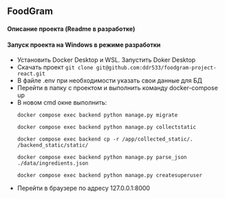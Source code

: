 ## FoodGram 
#### Описание проекта  (Readme в разработке)


#### Запуск проекта на Windows в режиме разработки 

* Установить Docker Desktop и WSL. Запустить Doker Desktop
* Скачать проект
  ```git clone git@github.com:ddr533/foodgram-project-react.git```
* В файле  .env при необходимости указать свои данные для БД
* Перейти в папку с проектом и выполнить команду docker-compose up
* В новом cmd окне выполнить:
  ```
  docker compose exec backend python manage.py migrate
  ```
  ```
  docker compose exec backend python manage.py collectstatic
  ```
  ```
  docker compose exec backend cp -r /app/collected_static/. /backend_static/static/
  ```
  ```
  docker compose exec backend python manage.py parse_json ./data/ingredients.json
  ```
  ```
  docker compose exec backend python manage.py createsuperuser
  ```
* Перейти в браузере по адресу 127.0.0.1:8000 
  

